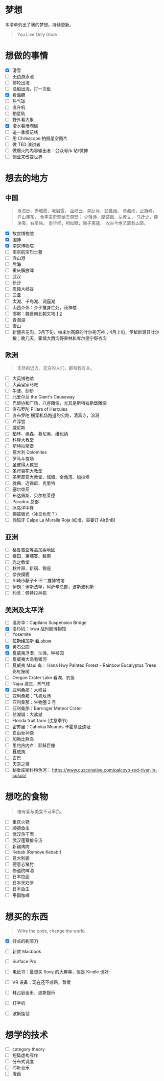 # 梦想

本清单列出了我的梦想。持续更新。

> You Live Only Once

# 想做的事情

- [x] 滑雪
- [ ] 无边游泳池
- [ ] 邮轮出海
- [ ] 渔船出海，打一次鱼
- [x] 看海豚
- [ ] 热气球
- [ ] 直升机
- [ ] 拍星轨
- [ ] 野外看大象
- [x] 潜水看珊瑚礁
- [ ] 追一季樱前线
- [ ] 用 Chilescope 拍摄星空图片
- [ ] 做 TED 演讲者
- [ ] 做爆火的内容输出者：公众号/b 站/微博
- [ ] 创业来改变世界

# 想去的地方

## 中国

> 沧海日，赤城霞，峨眉雪， 巫峡云，洞庭月，彭蠡烟， 潇湘雨，武夷峰，庐山瀑布， 合宇宙奇观绘吾斋壁； 少陵诗，摩诘画，左传文， 马迁史，薛涛笺，右军帖， 南华经，相如赋，屈子离骚， 收古今绝艺置我山窗。

- [x] 故宫博物院
- [x] 国博
- [x] 南京博物院
- [ ] 南京航空烈士墓
- [ ] 洋山港
- [ ] 后海
- [ ] 重庆解放碑
- [ ] 武汉
- [ ] 长沙
- [ ] 恩施大峡谷
- [ ] 三亚
- [ ] 太湖、千岛湖、洞庭湖
- [ ] 山西介休：介子推身亡处，祆神楼
- [ ] 邯郸：魏晋南北朝文物 [1](https://zhuanlan.zhihu.com/p/38290082) [2](https://zhuanlan.zhihu.com/p/38313320)
- [ ] 青海湖
- [ ] 雪山
- [ ] 新疆杏花沟。3月下旬，帕米尔高原的叶尔羌河谷；4月上旬，伊犁新源县吐尔根；晚几天，霍城大西沟野果林和库尔德宁野杏沟

## 欧洲

> 无尽的远方，无穷的人们，都和我有关。

- [ ] 大英博物馆
- [ ] 大英皇家马厩
- [ ] 牛津、剑桥
- [ ] 北爱尔兰 the Giant's Causeway
- [ ] 巴黎协和广场，八座雕像，尤其是斯特拉斯堡雕像
- [ ] 直布罗陀 Pillars of Hercules
- [ ] 直布罗陀 横穿机场跑道的公路，清真寺，溶洞
- [ ] 卢浮宫
- [ ] 威尼斯
- [ ] 柏林、黑森、慕尼黑、维也纳
- [ ] 科隆大教堂
- [ ] 斯特拉斯堡
- [ ] 意大利 Dolomites
- [ ] 罗马斗兽场
- [ ] 圣彼得大教堂
- [ ] 圣母百花大教堂
- [ ] 圣索菲亚大教堂、城墙、金角湾、加拉塔
- [ ] 雅典、迈锡尼、克里特
- [ ] 塞尔维亚
- [ ] 布达佩斯、贝尔格莱德
- [ ] Paradox 总部 
- [ ] 冰岛洋中脊
- [ ] 挪威极光（冰岛也有？）
- [ ] 西班牙 Calpe La Muralla Roja (红墙，需要订 AirBnB)

## 亚洲

- [ ] 格鲁吉亚等高加索地区
- [ ] 泰国、柬埔寨、越南
- [ ] 光之教堂
- [ ] 秋叶原、新宿、银座
- [ ] 奈良摸鹿
- [ ] 川崎市藤子·F·不二雄博物馆
- [ ] 伊朗：伊斯法罕，阿萨辛总部，波斯波利斯
- [ ] 约旦：佩特拉神庙

## 美洲及太平洋

- [ ] 温哥华：Capilano Suspension Bridge
- [x] 洛杉矶：Iowa 战列舰博物馆
- [ ] Yosemite
- [ ] 拉斯维加斯 [看 show](https://www.douban.com/note/710726643/)
- [x] 黄石公园
- [x] 夏威夷浮潜，沙滩，种植园
- [ ] 夏威夷大岛看银河
- [ ] 夏威夷 Maui 岛： Hana Hwy Painted Forest - Rainbow Eucalyptus Trees 彩虹桉树
- [ ] Oregon Crater Lake 看湖，钓鱼
- [ ] Napa 酒庄，热气球
- [x] 亚利桑那：大峡谷
- [ ] 亚利桑那：飞机坟场
- [ ] 亚利桑那：生物圈 2 号
- [ ] 亚利桑那：Barringer Meteor Crater
- [ ] 盐湖城：大盐湖
- [ ] Florida fruit farm (注意季节)
- [ ] 密苏里：Cahokia Mounds 卡霍基亚遗址
- [ ] 自由女神像
- [ ] 加勒比群岛
- [ ] 里约热内卢：耶稣巨像
- [ ] 夏威夷
- [ ] 古巴
- [ ] 天空之镜
- [ ] 秘鲁库斯科粉色河： https://www.cusconative.com/palcoyo-red-river-in-cusco/
 
# 想吃的食物

> 唯有爱与美食不可辜负。

- [ ] 重庆火锅
- [ ] 顺德鱼生
- [ ] 武汉热干面
- [ ] 武汉莲藕排骨汤
- [ ] 新疆烤肉
- [ ] Kebab (Remove Kebab!)
- [ ] 意大利面
- [ ] 德意志猪肘
- [ ] 修道院啤酒
- [ ] 日本拉面
- [ ] 日本天妇罗
- [ ] 日本鱼生 
- [ ] 泰国咖喱

# 想买的东西

> Write the code, change the world.

- [x] 好点的剃须刀
- [ ] 新款 Macbook
- [ ] Surface Pro
- [ ] 电纸书：最想买 Sony 的大屏幕，但是 Kindle 也好
- [ ] VR 设备：现在还不成熟，暂缓
- [ ] 拜占庭金币，波斯银币
- [ ] 打字机
- [ ] 波斯挂毯


# 想学的技术

- [ ] category theory
- [ ] 短篇虚构写作
- [ ] 分布式调度
- [ ] 聆听音乐
- [ ] 漫画
